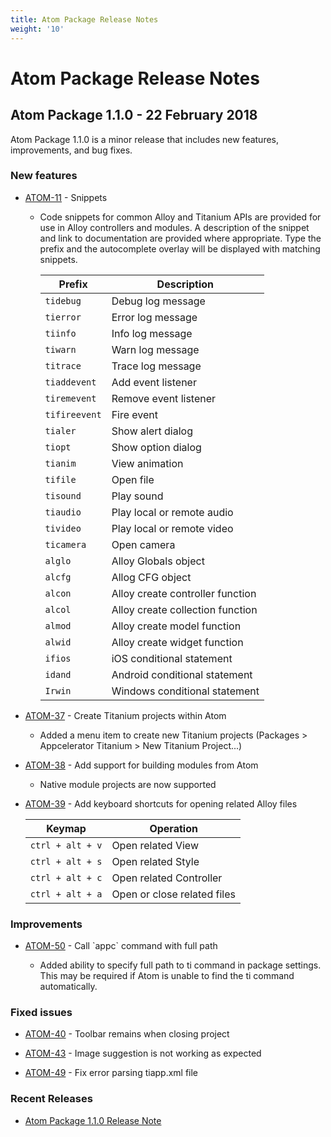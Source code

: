 ```yaml
---
title: Atom Package Release Notes
weight: '10'
---
```


# Atom Package Release Notes

## Atom Package 1.1.0 - 22 February 2018

Atom Package 1.1.0 is a minor release that includes new features, improvements, and bug fixes.

### New features

* [ATOM-11](https://jira.appcelerator.org/browse/ATOM-11) - Snippets

    * Code snippets for common Alloy and Titanium APIs are provided for use in Alloy controllers and modules. A description of the snippet and link to documentation are provided where appropriate. Type the prefix and the autocomplete overlay will be displayed with matching snippets.

        | Prefix | Description |
        | --- | --- |
        | `tidebug` | Debug log message |
        | `tierror` | Error log message |
        | `tiinfo` | Info log message |
        | `tiwarn` | Warn log message |
        | `titrace` | Trace log message |
        | `tiaddevent` | Add event listener |
        | `tiremevent` | Remove event listener |
        | `tifireevent` | Fire event |
        | `tialer` | Show alert dialog |
        | `tiopt` | Show option dialog |
        | `tianim` | View animation |
        | `tifile` | Open file |
        | `tisound` | Play sound |
        | `tiaudio` | Play local or remote audio |
        | `tivideo` | Play local or remote video |
        | `ticamera` | Open camera |
        | `alglo` | Alloy Globals object |
        | `alcfg` | Allog CFG object |
        | `alcon` | Alloy create controller function |
        | `alcol` | Alloy create collection function |
        | `almod` | Alloy create model function |
        | `alwid` | Alloy create widget function |
        | `ifios` | iOS conditional statement |
        | `idand` | Android conditional statement |
        | `Irwin` | Windows conditional statement |

* [ATOM-37](https://jira.appcelerator.org/browse/ATOM-37) - Create Titanium projects within Atom

    * Added a menu item to create new Titanium projects (Packages > Appcelerator Titanium > New Titanium Project...)

* [ATOM-38](https://jira.appcelerator.org/browse/ATOM-38) - Add support for building modules from Atom

    * Native module projects are now supported

* [ATOM-39](https://jira.appcelerator.org/browse/ATOM-39) - Add keyboard shortcuts for opening related Alloy files

    | Keymap | Operation |
    | --- | --- |
    | `ctrl + alt + v` | Open related View |
    | `ctrl + alt + s` | Open related Style |
    | `ctrl + alt + c` | Open related Controller |
    | `ctrl + alt + a` | Open or close related files |

### Improvements

* [ATOM-50](https://jira.appcelerator.org/browse/ATOM-50) - Call \`appc\` command with full path

    * Added ability to specify full path to ti command in package settings. This may be required if Atom is unable to find the ti command automatically.

### Fixed issues

* [ATOM-40](https://jira.appcelerator.org/browse/ATOM-40) - Toolbar remains when closing project

* [ATOM-43](https://jira.appcelerator.org/browse/ATOM-43) - Image suggestion is not working as expected

* [ATOM-49](https://jira.appcelerator.org/browse/ATOM-49) - Fix error parsing tiapp.xml file

### Recent Releases

* [Atom Package 1.1.0 Release Note](/guide/Titanium_SDK/Titanium_SDK_Guide/Atom_Package/Atom_Package_Release_Notes/Atom_Package_1.1.0_Release_Note/)
